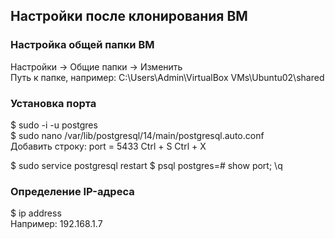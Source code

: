 ## Настройки после клонирования ВМ ##

### Настройка общей папки ВМ ###
Настройки -> Общие папки -> Изменить  
Путь к папке, например: C:\Users\Admin\VirtualBox VMs\Ubuntu02\shared

### Установка порта ###
$ sudo -i -u postgres  
$ sudo nano /var/lib/postgresql/14/main/postgresql.auto.conf   
Добавить строку:
port = 5433
Ctrl + S
Ctrl + X

$ sudo service postgresql restart
$ psql
postgres=# show port;
\q

### Определение IP-адреса ###
$ ip address  
Например: 192.168.1.7  